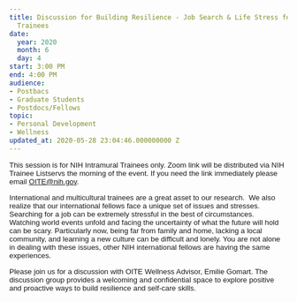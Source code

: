 ```yaml
---
title: Discussion for Building Resilience - Job Search & Life Stress for International
  Trainees
date:
  year: 2020
  month: 6
  day: 4
start: 3:00 PM
end: 4:00 PM
audience:
- Postbacs
- Graduate Students
- Postdocs/Fellows
topic:
- Personal Development
- Wellness
updated_at: 2020-05-28 23:04:46.000000000 Z
---
```

<span style="font-family: arial, helvetica, sans-serif; font-size:
10pt;">This session is for NIH Intramural Trainees only. Zoom link will
be distributed via NIH Trainee Listservs the morning of the event. If
you need the link immediately please email OITE@nih.gov. </span>

<span style="font-family: arial, helvetica, sans-serif; font-size:
10pt;">International and multicultural trainees are a great asset to our
research.  We also realize that our international fellows face a unique
set of issues and stresses. Searching for a job can be extremely
stressful in the best of circumstances.  Watching world events unfold
and facing the uncertainty of what the future will hold can be
scary. Particularly now, being far from family and home, lacking a local
community, and learning a new culture can be difficult and lonely. You
are not alone in dealing with these issues, other NIH international
fellows are having the same experiences. </span>

<span style="font-family: arial, helvetica, sans-serif; font-size:
10pt;">Please join us for a discussion with OITE Wellness Advisor,
Emilie Gomart. The discussion group provides a welcoming and
confidential space to explore positive and proactive ways to build
resilience and self-care skills.</span>
